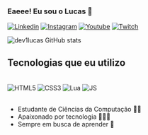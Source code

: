 ### Eaeee! Eu sou o Lucas 🖖


[![Linkedin](https://img.shields.io/badge/LinkedIn-0077B5?style=for-the-badge&logo=linkedin&logoColor=white)](https://www.linkedin.com/in/lucas-santos-5a4675227/)
[![Instagram](https://img.shields.io/badge/Instagram-E4405F?style=for-the-badge&logo=instagram&logoColor=white)](https://www.instagram.com/devlucas_s/)
[![Youtube](https://img.shields.io/badge/YouTube-FF0000?style=for-the-badge&logo=youtube&logoColor=white)](https://www.youtube.com/channel/UCPleBXslBg-hdbDtVulQ7Pg)
[![Twitch](https://img.shields.io/badge/Twitch-9146FF?style=for-the-badge&logo=twitch&logoColor=white)](https://www.twitch.tv/lucaoss_)

![dev1lucas GitHub stats](https://github-readme-stats.vercel.app/api?username=dev1lucas&show_icons=true&theme=merko)

## Tecnologias que eu utilizo

<div style="display: inline_block"><br/>
    <img align="center" alt="HTML5" src="https://img.shields.io/badge/HTML5-E34F26?style=for-the-badge&logo=html5&logoColor=white">
    <img align="center" alt="CSS3" src="https://img.shields.io/badge/CSS3-1572B6?style=for-the-badge&logo=css3&logoColor=white">
    <img align="center" alt="Lua" src="https://img.shields.io/badge/Lua-2C2D72?style=for-the-badge&logo=lua&logoColor=white">
    <img align="center" alt="JS" src="https://img.shields.io/badge/JavaScript-323330?style=for-the-badge&logo=javascript&logoColor=F7DF1E">
</div><br/>

- Estudante de Ciências da Computação 👨‍🎓 <br/>
- Apaixonado por tecnologia 👨‍💻💓 <br/>
- Sempre em busca de aprender 🧠 <br/>

